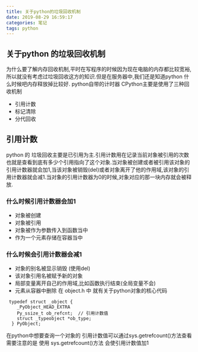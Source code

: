 ```yaml
---
title: 关于python的垃圾回收机制
date: 2019-08-29 16:59:17
categories: 笔记
tags: python
---
```


## 关于python 的垃圾回收机制
为什么要了解内存回收机制,平时在写程序的时候因为现在电脑的内存都比较宽裕,所以就没有考虑过垃圾回收这方的知识.但是在服务器中,我们还是知道python 什么时候吧内存释放掉比较好.
python自带的计时器 CPython主要是使用了三种回收机制
- 引用计数
- 标记清除
- 分代回收

<!--more-->

## 引用计数
python 的 垃圾回收主要是已引用为主.引用计数用在记录当前对象被引用的次数也就是查看到底有多少个引用指向了这个对象.当对象被创建或者被引用该对象的引用计数器就会加1,当该对象被销毁(del)或者对象离开了他的作用域,该对象的引用计数器就会减1.当对象的引用计数器为0的时候,对象对应的那一块内存就会被释放.
### 什么时候引用计数器会加1
- 对象被创建
- 对象被引用
- 对象被作为参数传入到函数当中
- 作为一个元素存储在容器当中
### 什么时候会引用计数器会减1
- 对象的别名被显示销毁 (使用del)
- 该对象引用名被赋予新的对象
- 局部变量离开自己的作用域,比如函数执行结束(全局变量不会)
- 元素从容器中删除
在 object.h 中 就有关于python对象的核心代码
```
 typedef struct _object {
    _PyObject_HEAD_EXTRA
    Py_ssize_t ob_refcnt;  // 引用计数值
    struct _typeobject *ob_type;
  } PyObject;
  ```
  在python中想要查询一个对象的 引用计数值可以通过sys.getrefcount()方法查看
  需要注意的是 使用 sys.getrefcount()方法 会使引用计数值加1
